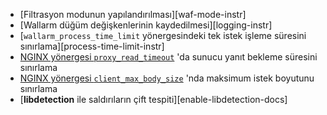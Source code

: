 * [Filtrasyon modunun yapılandırılması][waf-mode-instr]
* [Wallarm düğüm değişkenlerinin kaydedilmesi][logging-instr]
* [`wallarm_process_time_limit` yönergesindeki tek istek işleme süresini sınırlama][process-time-limit-instr]
* [NGINX yönergesi `proxy_read_timeout`](https://nginx.org/en/docs/http/ngx_http_proxy_module.html#proxy_read_timeout) 'da sunucu yanıt bekleme süresini sınırlama
* [NGINX yönergesi `client_max_body_size`](https://nginx.org/en/docs/http/ngx_http_core_module.html#client_max_body_size) 'nda maksimum istek boyutunu sınırlama
* [**libdetection** ile saldırıların çift tespiti][enable-libdetection-docs]